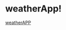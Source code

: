 # weatherApp!
[weatherAPP](https://user-images.githubusercontent.com/52377481/142728953-95f22822-6f85-4b11-92cb-5eb9601fe733.PNG)
